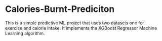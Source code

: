 ﻿# Calories-Burnt-Prediciton
This is a simple predictive ML project that uses two datasets one for exercise and calorie intake. It implements the XGBoost Regressor Machine Learning algorithm.
